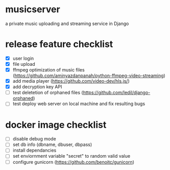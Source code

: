 # musicserver
a private music uploading and streaming service in Django

# release feature checklist
- [x] user login
- [x] file upload
- [x] ffmpeg optimization of music files (https://github.com/aminyazdanpanah/python-ffmpeg-video-streaming)
- [x] add media player (https://github.com/video-dev/hls.js/)
- [x] add decryption key API
- [ ] test deletetion of orphaned files (https://github.com/ledil/django-orphaned)
- [ ] test deploy web server on local machine and fix resulting bugs

# docker image checklist
- [ ] disable debug mode
- [ ] set db info (dbname, dbuser, dbpass)
- [ ] install dependancies
- [ ] set enviornment variable "secret" to random valid value
- [ ] configure gunicorn (https://github.com/benoitc/gunicorn)